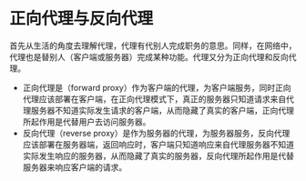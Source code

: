 # 正向代理与反向代理

首先从生活的角度去理解代理，代理有代别人完成职务的意思。同样，在网络中，代理也是替别人（客户端或服务器）完成某种功能。代理又分为正向代理和反向代理。

- 正向代理是（forward proxy）作为客户端的代理，为客户端服务，同时正向代理应该部署在客户端，在正向代理模式下，真正的服务器只知道请求来自代理服务器不知道实际发生请求的客户端，从而隐藏了真实的客户端，正向代理所起作用是代替用户去访问服务器。
- 反向代理（reverse proxy）是作为服务器的代理，为服务器服务，反向代理应该部署在服务器端，返回响应时，客户端只知道响应来自代理服务器不知道实际发生响应的服务器，从而隐藏了真实的服务器，反向代理所起作用是代替服务器来响应客户端的请求。